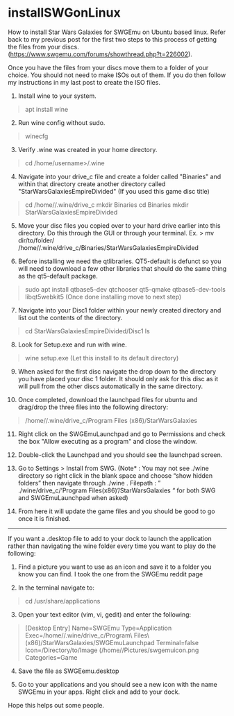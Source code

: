 # installSWGonLinux
How to install Star Wars Galaxies for SWGEmu on Ubuntu based linux. 
Refer back to my previous post for the first two steps to this process of getting the files from your discs. (https://www.swgemu.com/forums/showthread.php?t=226002).

Once you have the files from your discs move them to a folder of your choice. You should not need to make ISOs out of them. If you do then follow my instructions in my last post to create the ISO files.
1) Install wine to your system.
> apt install wine

2) Run wine config without sudo.
> winecfg

3) Verify .wine was created in your home directory.
> cd /home/username>/.wine

4) Navigate into your drive_c file and create a folder called "Binaries" and within that directory create another directory called "StarWarsGalaxiesEmpireDivided" (If you used this game disc title)
> cd /home/<username>/.wine/drive_c
> mkdir Binaries
> cd Binaries
> mkdir StarWarsGalaxiesEmpireDivided

5) Move your disc files you copied over to your hard drive earlier into this directory. Do this through the GUI or through your terminal.
Ex. > mv dir/to/folder/<SWGEDFiles> /home/<username>/.wine/drive_c/Binaries/StarWarsGalaxiesEmpireDivided

6) Before installing we need the qtlibraries. QT5-default is defunct so you will need to download a few other libraries that should do the same thing as the qt5-default package.
> sudo apt install qtbase5-dev qtchooser qt5-qmake qtbase5-dev-tools libqt5webkit5
(Once done installing move to next step)

7) Navigate into your Disc1 folder within your newly created directory and list out the contents of the directory.
> cd StarWarsGalaxiesEmpireDivided/Disc1
> ls

8) Look for Setup.exe and run with wine.
> wine setup.exe
(Let this install to its default directory)

9) When asked for the first disc navigate the drop down to the directory you have placed your disc 1 folder. It should only ask for this disc as it will pull from the other discs automatically in
the same directory.

10) Once completed, download the launchpad files for ubuntu and drag/drop the three files into the following directory:
> /home/<username>/.wine/drive_c/Program Files (x86)/StarWarsGalaxies

11) Right click on the SWGEmuLaunchpad and go to Permissions and check the box "Allow executing as a program" and close the window.

12) Double-click the Launchpad and you should see the launchpad screen.

13) Go to Settings > Install from SWG.
(Note* : You may not see ./wine directory so right click in the blank space and choose “show hidden folders” then navigate through ./wine .
Filepath : ” ./wine/drive_c/’Program Files(x86)’/StarWarsGalaxies “ for both SWG and SWGEmuLaunchpad when asked)

14) From here it will update the game files and you should be good to go once it is finished.

--------------------------

If you want a .desktop file to add to your dock to launch the application rather than navigating the wine folder every time you want to play do the following:

1) Find a picture you want to use as an icon and save it to a folder you know you can find. I took the one from the SWGEmu reddit page


2) In the terminal navigate to:
> cd /usr/share/applications

3) Open your text editor (vim, vi, gedit) and enter the following:

> [Desktop Entry]
> Name=SWGEmu
> Type=Application
> Exec=/home/<username>/.wine/drive_c/Program\ Files\ (x86)/StarWarsGalaxies/SWGEmuLaunchpad
> Terminal=false
> Icon=/Directory/to/Image (/home/<username>/Pictures/swgemuicon.png
> Categories=Game

4) Save the file as SWGEemu.desktop

5) Go to your applications and you should see a new icon with the name SWGEmu in your apps. Right click and add to your dock.

Hope this helps out some people.
